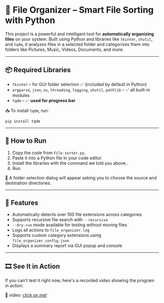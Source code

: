 <!DOCTYPE html>
<html lang="en">
<head>
  <meta charset="UTF-8">
</head>
<body>

  <h1>📂 File Organizer – Smart File Sorting with Python</h1>

  <p>
    This project is a powerful and intelligent tool for <strong>automatically organizing files</strong> on your system. Built using Python and libraries like <code>tkinter</code>, <code>shutil</code>, and <code>tqdm</code>, it analyzes files in a selected folder and categorizes them into folders like Pictures, Music, Videos, Documents, and more.
  </p>

  <hr>

  <h2>📦 Required Libraries</h2>
  <ul>
    <li><code>tkinter</code> – for GUI folder selection ✅ (included by default in Python)</li>
    <li><code>argparse</code>, <code>json</code>, <code>os</code>, <code>threading</code>, <code>logging</code>, <code>shutil</code>, <code>pathlib</code> – ✅ all built-in modules</li>
    <li><code>tqdm</code> – ✅ <strong>used for progress bar</strong></li>
  </ul>

  <p>📥 To install <code>tqdm</code>, run:</p>
  <pre><code>pip install tqdm</code></pre>

  <hr>

  <h2>🚀 How to Run</h2>
  <ol>
    <li>Copy the code from <code>File-sorter.py</code>.</li>
    <li>Paste it into a Python file in your code editor.</li>
    <li>Install the libraries with the command we told you above..</li>
    <li>Run.</li>
  </ol>

  <p>📂 A folder selection dialog will appear asking you to choose the source and destination directories.</p>

  <hr>

  <h2>🧠 Features</h2>
  <ul>
    <li>Automatically detects over 100 file extensions across categories</li>
    <li>Supports recursive file search with <code>--recursive</code></li>
    <li><code>--dry-run</code> mode available for testing without moving files</li>
    <li>Logs all actions to <code>file_organizer.log</code></li>
    <li>Supports custom category extensions using <code>file_organizer_config.json</code></li>
    <li>Displays a summary report via GUI popup and console</li>
  </ul>

  <hr>

  <h2>🎞️ See It in Action</h2>
  <p>If you can't test it right now, here's a recorded video showing the program in action:</p>

  <p>🎥 video:
    <a href="https://github.com/iliaseymari/face-processing/raw/refs/heads/main/online-screen-recorder-2025-07-23--15-29-37.mp4">click on me!</a>
  </p>


